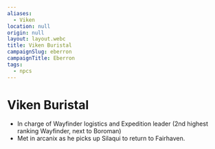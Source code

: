 ```yaml
---
aliases:
  - Viken
location: null
origin: null
layout: layout.webc
title: Viken Buristal
campaignSlug: eberron
campaignTitle: Eberron
tags:
  - npcs
---
```

# Viken Buristal
- In charge of Wayfinder logistics and Expedition leader (2nd highest ranking Wayfinder, next to Boroman)
- Met in arcanix as he picks up Silaqui to return to Fairhaven.
